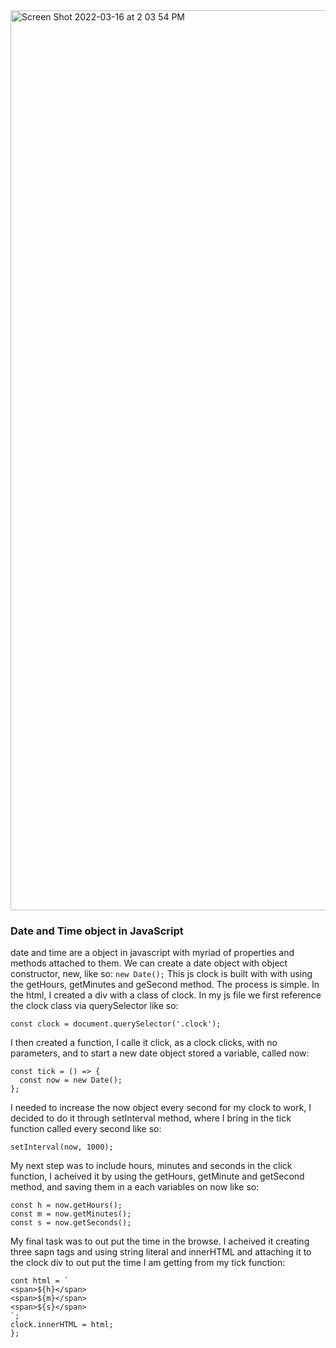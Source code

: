 
<img width="1440" alt="Screen Shot 2022-03-16 at 2 03 54 PM" src="https://user-images.githubusercontent.com/75461281/158668313-91b4e96d-ca8f-4786-90db-6369a6e84056.png">

### Date and Time object in JavaScript
date and time are a object in javascript with myriad of properties and methods attached to them. We can create a date object with object constructor, new, like so:
`
new Date();
`
This js clock is built with with using the getHours, getMinutes and geSecond method. 
The process is simple. In the html, I created a div with a class of clock. In my js file we first reference the clock class via querySelector like so:
```
const clock = document.querySelector('.clock');
```
I then created a function, I calle it click, as a clock clicks, with no parameters, and to start a new date object stored a variable, called now:
```
const tick = () => {
  const now = new Date();
};
```
I needed to increase the now object every second for my clock to work, I decided to do it through setInterval method, where I bring in the tick function called every second like so:   
```
setInterval(now, 1000);
```
My next step was to include hours, minutes and seconds in the click function, I acheived it by using the getHours, getMinute and getSecond method, and saving them in a each variables on now like so:
```
const h = now.getHours();
const m = now.getMinutes();
const s = now.getSeconds();

```
My final task was to out put the time in the browse. I acheived it creating three sapn tags and using string literal and innerHTML and attaching it to the clock div to out put the time I am getting from my tick function:
```
cont html = `
<span>${h}</span>
<span>${m}</span>
<span>${s}</span>
`;
clock.innerHTML = html;
};
```